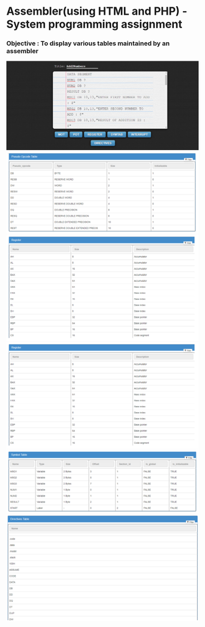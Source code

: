 # Assembler(using HTML and PHP)  - System programming assignment


### Objective : To display various tables maintained by an assembler

![Home Page](/images/home.png)  ![MOT Page](/images/MOT.png)
![POT Page](/images/POT.png)  ![Register Page](/images/Register.png)
![Symbol Page](/images/Symbol.png)  ![Directives Page](/images/directives.png)

